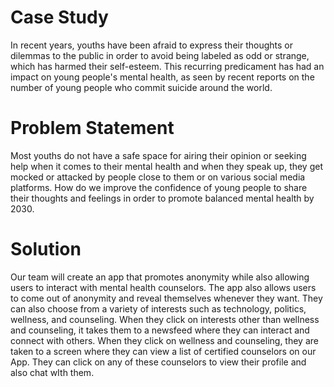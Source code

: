 # Case Study
In recent years, youths have been afraid to express their thoughts or dilemmas to the public in order to avoid being labeled as odd or strange, which has harmed their self-esteem. This recurring predicament has had an impact on young people's mental health, as seen by recent reports on the number of young people who commit suicide around the world.

# Problem Statement
Most youths do not have a safe space for airing their opinion or seeking help when it comes to their mental health and when they speak up, they get mocked or attacked by people close to them or on various social media platforms. How do we improve the confidence of young people to share their thoughts and feelings in order to promote balanced mental health by 2030.

# Solution
Our team will create an app that promotes anonymity while also allowing users to interact with mental health counselors. The app also allows users to come out of anonymity and reveal themselves whenever they want. They can also choose from a variety of interests such as technology, politics, wellness, and counseling. When they click on interests other than wellness and counseling, it takes them to a newsfeed where they can interact and connect with others. When they click on wellness and counseling, they are taken to a screen where they can view a list of certified counselors on our App. They can click on any of these counselors to view their profile and also chat wIth them.
